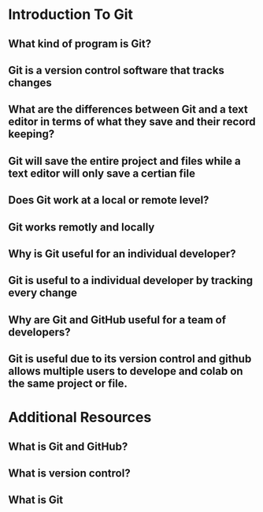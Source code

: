 # Introduction To Git

## What kind of program is Git?

## Git is a version control software that tracks changes

## What are the differences between Git and a text editor in terms of what they save and their record keeping?

## Git will save the entire project and files while a text editor will only save a certian file

## Does Git work at a local or remote level?

## Git works remotly and locally

## Why is Git useful for an individual developer?

## Git is useful to a individual developer by tracking every change

## Why are Git and GitHub useful for a team of developers?

## Git is useful due to its version control and github allows multiple users to develope and colab on the same project or file.

# Additional Resources

## What is Git and GitHub?

## What is version control?

## What is Git
